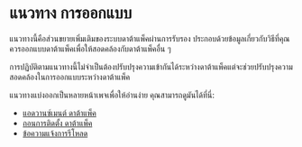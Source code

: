 # แนวทาง การออกแบบ

แนวทางนี้คือส่วนขยายเพิ่มเติมของระบบดาต้าแพ็คผ่านการรับรอง ประกอบด้วยข้อมูลเกี่ยวกับวิธีที่คุณควรออกแบบดาต้าแพ็คเพื่อให้สอดคล้องกับดาต้าแพ็คอื่น ๆ

การปฏิบัติตามแนวทางนี้ไม่จำเป็นต้องปรับปรุงความเข้ากันได้ระหว่างดาต้าแพ็คแต่จะช่วยปรับปรุงความสอดคล้องในการออกแบบระหว่างดาต้าแพ็ค

แนวทางแบ่งออกเป็นหลายหน้าเพจเพื่อให้อ่านง่าย คุณสามารถดูมันได้ที่นี่:

- [แอดวานซ์เมนต์ ดาต้าแพ็ค](./datapack_advancement.md)
- [ถอนการติดตั้ง ดาต้าแพ็ค](./datapack_uninstallation.md)
- [ข้อความแจ้งการรีโหลด](./reloading_message.md)

